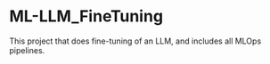 # ML-LLM_FineTuning
This project that does fine-tuning of an LLM, and includes all MLOps pipelines.
